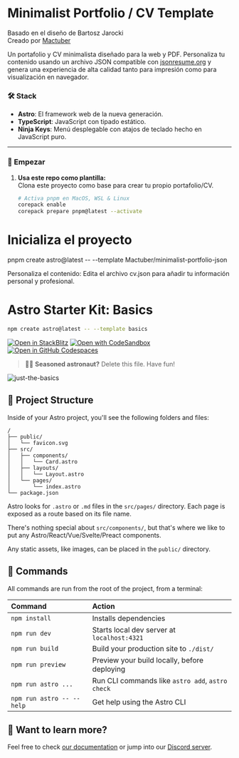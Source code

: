 # Minimalist Portfolio / CV Template

Basado en el diseño de Bartosz Jarocki  
Creado por [Mactuber](https://github.com/Mactuber)  

Un portafolio y CV minimalista diseñado para la web y PDF. Personaliza tu contenido usando un archivo JSON compatible con [jsonresume.org](https://jsonresume.org/) y genera una experiencia de alta calidad tanto para impresión como para visualización en navegador.  

### 🛠️ Stack  
- **Astro**: El framework web de la nueva generación.  
- **TypeScript**: JavaScript con tipado estático.  
- **Ninja Keys**: Menú desplegable con atajos de teclado hecho en JavaScript puro.  

---

### 🚀 Empezar  

1. **Usa este repo como plantilla:**  
   Clona este proyecto como base para crear tu propio portafolio/CV.  

   ```bash
   # Activa pnpm en MacOS, WSL & Linux
   corepack enable
   corepack prepare pnpm@latest --activate

# Inicializa el proyecto
pnpm create astro@latest -- --template Mactuber/minimalist-portfolio-json

Personaliza el contenido:
Edita el archivo cv.json para añadir tu información personal y profesional.

# Astro Starter Kit: Basics

```sh
npm create astro@latest -- --template basics
```

[![Open in StackBlitz](https://developer.stackblitz.com/img/open_in_stackblitz.svg)](https://stackblitz.com/github/withastro/astro/tree/latest/examples/basics)
[![Open with CodeSandbox](https://assets.codesandbox.io/github/button-edit-lime.svg)](https://codesandbox.io/p/sandbox/github/withastro/astro/tree/latest/examples/basics)
[![Open in GitHub Codespaces](https://github.com/codespaces/badge.svg)](https://codespaces.new/withastro/astro?devcontainer_path=.devcontainer/basics/devcontainer.json)

> 🧑‍🚀 **Seasoned astronaut?** Delete this file. Have fun!

![just-the-basics](https://github.com/withastro/astro/assets/2244813/a0a5533c-a856-4198-8470-2d67b1d7c554)

## 🚀 Project Structure

Inside of your Astro project, you'll see the following folders and files:

```text
/
├── public/
│   └── favicon.svg
├── src/
│   ├── components/
│   │   └── Card.astro
│   ├── layouts/
│   │   └── Layout.astro
│   └── pages/
│       └── index.astro
└── package.json
```

Astro looks for `.astro` or `.md` files in the `src/pages/` directory. Each page is exposed as a route based on its file name.

There's nothing special about `src/components/`, but that's where we like to put any Astro/React/Vue/Svelte/Preact components.

Any static assets, like images, can be placed in the `public/` directory.

## 🧞 Commands

All commands are run from the root of the project, from a terminal:

| Command                   | Action                                           |
| :------------------------ | :----------------------------------------------- |
| `npm install`             | Installs dependencies                            |
| `npm run dev`             | Starts local dev server at `localhost:4321`      |
| `npm run build`           | Build your production site to `./dist/`          |
| `npm run preview`         | Preview your build locally, before deploying     |
| `npm run astro ...`       | Run CLI commands like `astro add`, `astro check` |
| `npm run astro -- --help` | Get help using the Astro CLI                     |

## 👀 Want to learn more?

Feel free to check [our documentation](https://docs.astro.build) or jump into our [Discord server](https://astro.build/chat).
